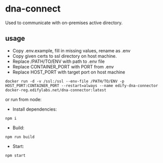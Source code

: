 # dna-connect
Used to communicate with on-premises active directory.

## usage
- Copy .env.example, fill in missing values, rename as .env
- Copy given certs to ssl directory on host machine.
- Replace /PATH/TO/ENV with path to .env file
- Replace CONTAINER_PORT with PORT from .env
- Replace HOST_PORT with target port on host machine
```
docker run -d -v /ssl:/ssl --env-file /PATH/TO/ENV -p HOST_PORT:CONTAINER_PORT --restart=always --name edify-dna-connector docker-reg.edifylabs.net/dna-connector:latest
```

or run from node:
- Install dependencies:
```
npm i
```
- Build:
```
npm run build
```
- Start:
```
npm start
```

